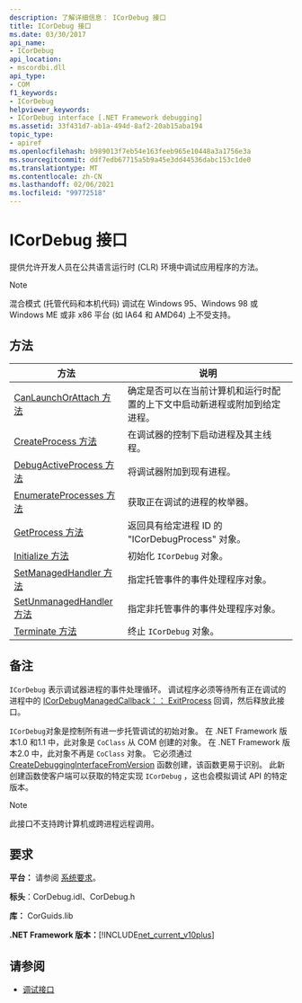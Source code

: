 ```yaml
---
description: 了解详细信息： ICorDebug 接口
title: ICorDebug 接口
ms.date: 03/30/2017
api_name:
- ICorDebug
api_location:
- mscordbi.dll
api_type:
- COM
f1_keywords:
- ICorDebug
helpviewer_keywords:
- ICorDebug interface [.NET Framework debugging]
ms.assetid: 33f431d7-ab1a-494d-8af2-20ab15aba194
topic_type:
- apiref
ms.openlocfilehash: b989013f7eb54e163feeb965e10448a3a1756e3a
ms.sourcegitcommit: ddf7edb67715a5b9a45e3dd44536dabc153c1de0
ms.translationtype: MT
ms.contentlocale: zh-CN
ms.lasthandoff: 02/06/2021
ms.locfileid: "99772518"
---
```

# <a name="icordebug-interface"></a>ICorDebug 接口

提供允许开发人员在公共语言运行时 (CLR) 环境中调试应用程序的方法。  
  
> [!NOTE]
> 混合模式 (托管代码和本机代码) 调试在 Windows 95、Windows 98 或 Windows ME 或非 x86 平台 (如 IA64 和 AMD64) 上不受支持。  
  
## <a name="methods"></a>方法  
  
|方法|说明|  
|------------|-----------------|  
|[CanLaunchOrAttach 方法](icordebug-canlaunchorattach-method.md)|确定是否可以在当前计算机和运行时配置的上下文中启动新进程或附加到给定进程。|  
|[CreateProcess 方法](icordebug-createprocess-method.md)|在调试器的控制下启动进程及其主线程。|  
|[DebugActiveProcess 方法](icordebug-debugactiveprocess-method.md)|将调试器附加到现有进程。|  
|[EnumerateProcesses 方法](icordebug-enumerateprocesses-method.md)|获取正在调试的进程的枚举器。|  
|[GetProcess 方法](icordebug-getprocess-method.md)|返回具有给定进程 ID 的 "ICorDebugProcess" 对象。|  
|[Initialize 方法](icordebug-initialize-method.md)|初始化 `ICorDebug` 对象。|  
|[SetManagedHandler 方法](icordebug-setmanagedhandler-method.md)|指定托管事件的事件处理程序对象。|  
|[SetUnmanagedHandler 方法](icordebug-setunmanagedhandler-method.md)|指定非托管事件的事件处理程序对象。|  
|[Terminate 方法](icordebug-terminate-method.md)|终止 `ICorDebug` 对象。|  
  
## <a name="remarks"></a>备注  

 `ICorDebug` 表示调试器进程的事件处理循环。 调试程序必须等待所有正在调试的进程中的 [ICorDebugManagedCallback：： ExitProcess](icordebugmanagedcallback-exitprocess-method.md) 回调，然后释放此接口。  
  
 `ICorDebug`对象是控制所有进一步托管调试的初始对象。 在 .NET Framework 版本1.0 和1.1 中，此对象是 `CoClass` 从 COM 创建的对象。 在 .NET Framework 版本2.0 中，此对象不再是 `CoClass` 对象。 它必须通过 [CreateDebuggingInterfaceFromVersion](../hosting/createdebugginginterfacefromversion-function.md) 函数创建，该函数更易于识别。 此新创建函数使客户端可以获取的特定实现 `ICorDebug` ，这也会模拟调试 API 的特定版本。  
  
> [!NOTE]
> 此接口不支持跨计算机或跨进程远程调用。  
  
## <a name="requirements"></a>要求  

 **平台：** 请参阅 [系统要求](../../get-started/system-requirements.md)。  
  
 **标头**：CorDebug.idl、CorDebug.h  
  
 **库：** CorGuids.lib  
  
 **.NET Framework 版本：**[!INCLUDE[net_current_v10plus](../../../../includes/net-current-v10plus-md.md)]  
  
## <a name="see-also"></a>请参阅

- [调试接口](debugging-interfaces.md)
